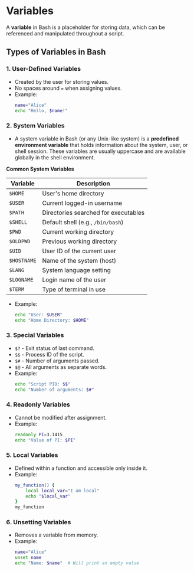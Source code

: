 # Variables


A **variable** in Bash is a placeholder for storing data, which can be referenced and manipulated throughout a script.

## Types of Variables in Bash

### 1. **User-Defined Variables**
- Created by the user for storing values.
- No spaces around `=` when assigning values.
- Example:
  ```bash
  name="Alice"
  echo "Hello, $name!"
  ```

### 2. **System Variables**
- A system variable in Bash (or any Unix-like system) is a **predefined environment variable** that holds information about the system, user, or shell session. These variables are usually uppercase and are available globally in the shell environment.

**Common System Variables**

| Variable | Description |
|----------|-------------|
| `$HOME` | User's home directory |
| `$USER` | Current logged-in username |
| `$PATH` | Directories searched for executables |
| `$SHELL` | Default shell (e.g., `/bin/bash`) |
| `$PWD` | Current working directory |
| `$OLDPWD` | Previous working directory |
| `$UID` | User ID of the current user |
| `$HOSTNAME` | Name of the system (host) |
| `$LANG` | System language setting |
| `$LOGNAME` | Login name of the user |
| `$TERM` | Type of terminal in use |

- Example:
  ```bash
  echo "User: $USER"
  echo "Home Directory: $HOME"
  ```

### 3. **Special Variables**
- `$?` - Exit status of last command.
- `$$` - Process ID of the script.
- `$#` - Number of arguments passed.
- `$@` - All arguments as separate words.
- Example:
  ```bash
  echo "Script PID: $$"
  echo "Number of arguments: $#"
  ```

### 4. **Readonly Variables**
- Cannot be modified after assignment.
- Example:
  ```bash
  readonly PI=3.1415
  echo "Value of PI: $PI"
  ```

### 5. **Local Variables**
- Defined within a function and accessible only inside it.
- Example:
  ```bash
  my_function() {
      local local_var="I am local"
      echo "$local_var"
  }
  my_function
  ```

### 6. **Unsetting Variables**
- Removes a variable from memory.
- Example:
  ```bash
  name="Alice"
  unset name
  echo "Name: $name"  # Will print an empty value
  ```

